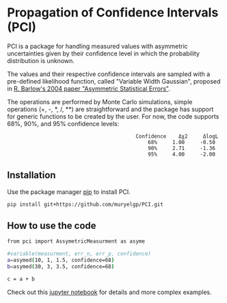 # Propagation of Confidence Intervals (PCI)

PCI is a package for handling measured values with asymmetric uncertainties given by their confidence level in which the probability distribution is unknown.

The values and their respective confidence intervals are sampled with a pre-defined likelihood function, called "Variable Width Gaussian", 
proposed in [R. Barlow's 2004 paper "Asymmetric Statistical Errors"](https://arxiv.org/abs/physics/0406120).


The operations are performed by Monte Carlo simulations, simple operations (+, -, *, /, **) are straightforward and the package has support for generic functions to be created by the user. For now, the code supports 68%, 90%, and 95% confidence levels:

                                              Confidence	Δχ2     ΔlogL
                                                  68%     1.00     -0.50
                                                  90%     2.71     -1.36
                                                  95%     4.00     -2.00



## Installation

Use the package manager [pip](https://pip.pypa.io/en/stable/) to install PCI.

```bash
pip install git+https://github.com/muryelgp/PCI.git
```

## How to use the code

```bash
from pci import AssymetricMeasurment as asyme

#variable(measurment, err_n, err_p, confidence)
a=asymed(10, 1, 1.5, confidence=68)
b=asymed(30, 3, 3.5, confidence=68)

c = a + b 
```
Check out this [jupyter notebook](https://github.com/muryelgp/PCI/blob/master/pci/How_to.ipynb) for details and more complex examples.
